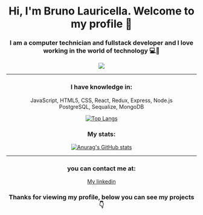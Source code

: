 <h1 align="center"> Hi, I'm Bruno Lauricella. Welcome to my profile 👋 </h1> 


<h3 align="center">I am a computer technician and fullstack developer and I love working in the world of technology 💻🧡 </h3> 

<div align="center"><img src="https://user-images.githubusercontent.com/102839392/189949835-466751f7-7893-4353-8aca-f5bf0248d651.png" align="center"></img></div>
<hr></hr>
<h3 align="center">I have knowledge in:</h3> 
  <div align="center"><div align="center"><label align="center">JavaScript, HTML5, CSS, React, Redux, Express, Node.js</label></div>
  <div align="center"><label align="center">PostgreSQL, Sequalize, MongoDB</label></div>
 
[![Top Langs](https://github-readme-stats.vercel.app/api/top-langs/?username=BruLau&layout=compact)](https://github.com/anuraghazra/github-readme-stats)

<h3 align="center">My stats:</h3> 

[![Anurag's GitHub stats](https://github-readme-stats.vercel.app/api?username=BruLau)](https://github.com/anuraghazra/github-readme-stats)
<hr></hr>
<h3 align="center">you can contact me at:</h3> 
<div align="center"><a  href="www.linkedin.com/in/bruno-mateo-lauricella" align="center">My linkedin</a></div>

<h3 align="center">Thanks for viewing my profile, below you can see my projects 👇</h3> 
<!--
**BruLau/BruLau** is a ✨ _special_ ✨ repository because its `README.md` (this file) appears on your GitHub profile.

Here are some ideas to get you started:

- 🔭 I’m currently working on ...
- 🌱 I’m currently learning ...
- 👯 I’m looking to collaborate on ...
- 🤔 I’m looking for help with ...
- 💬 Ask me about ...
- 📫 How to reach me: ...
- 😄 Pronouns: ...
- ⚡ Fun fact: ...
-->
